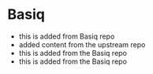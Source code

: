# Basiq
- this is added from Basiq repo
- added content from the upstream repo
- this is added from the Basiq repo
- this is added from the Basiq repo
